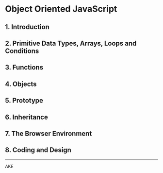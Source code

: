 # Object Oriented JavaScript

## 1. Introduction
## 2. Primitive Data Types, Arrays, Loops and Conditions
## 3. Functions
## 4. Objects
## 5. Prototype
## 6. Inheritance
## 7. The Browser Environment
## 8. Coding and Design

---

AKE